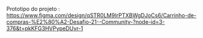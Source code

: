 
Prototipo do projeto : https://www.figma.com/design/qSTR0LM9IrPTXBWgDJoCs6/Carrinho-de-compras-%E2%80%A2-Desafio-21--Community-?node-id=3-376&t=pkKFG3HVPypeDUvr-1